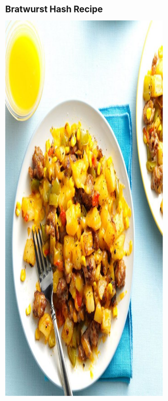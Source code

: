 
</head>
<body>
<h1>Bratwurst Hash Recipe</h1>
<img src="food.jpg" alt="food" height="1200"width="1800"
